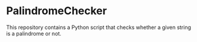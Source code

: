 # PalindromeChecker
This repository contains a Python script that checks whether a given string is a palindrome or not.
